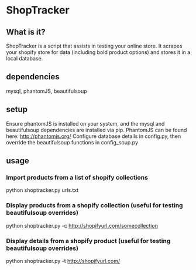 # ShopTracker
## What is it?
ShopTracker is a script that assists in testing your online store. It scrapes your shopify store for data
(including bold product options) and stores it in a local database. 

## dependencies
mysql, phantomJS, beautifulsoup

## setup
Ensure phantomJS is installed on your system, and the mysql and beautifulsoup dependencies are installed via pip.
PhantomJS can be found here: http://phantomjs.org/ 
Configure database details in config.py, then override the beautifulsoup functions in config_soup.py

## usage 
### Import products from a list of shopify collections
python shoptracker.py urls.txt 

### Display products from a shopify collection (useful for testing beautifulsoup overrides)
python shoptracker.py -c http://shopifyurl.com/somecollection

### Display details from a shopify product (useful for testing beautifulsoup overrides)
python shoptracker.py -t http://shopifyurl.com/
